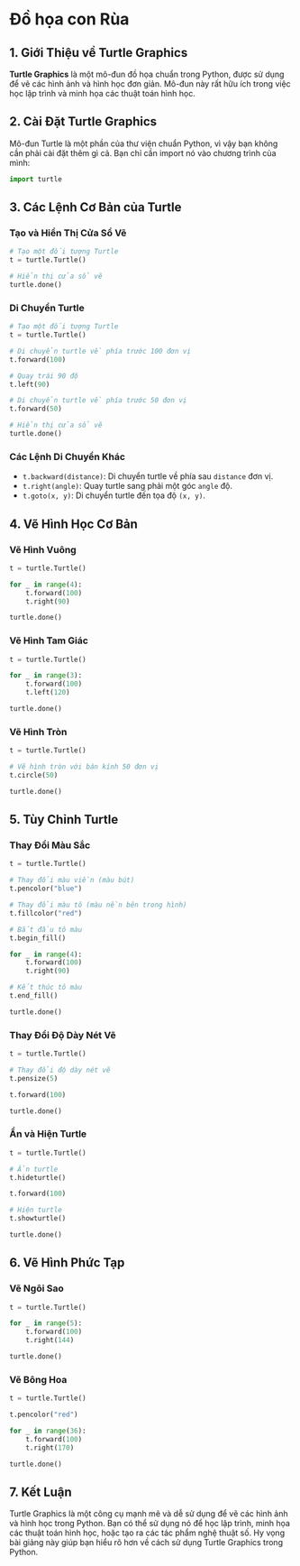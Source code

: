 # Đồ họa con Rùa

## 1. Giới Thiệu về Turtle Graphics

**Turtle Graphics** là một mô-đun đồ họa chuẩn trong Python, được sử dụng để vẽ các hình ảnh và hình học đơn giản. Mô-đun này rất hữu ích trong việc học lập trình và minh họa các thuật toán hình học.

## 2. Cài Đặt Turtle Graphics

Mô-đun Turtle là một phần của thư viện chuẩn Python, vì vậy bạn không cần phải cài đặt thêm gì cả. Bạn chỉ cần import nó vào chương trình của mình:

```python
import turtle
```

## 3. Các Lệnh Cơ Bản của Turtle

### Tạo và Hiển Thị Cửa Sổ Vẽ

```python
# Tạo một đối tượng Turtle
t = turtle.Turtle()

# Hiển thị cửa sổ vẽ
turtle.done()
```

### Di Chuyển Turtle

```python
# Tạo một đối tượng Turtle
t = turtle.Turtle()

# Di chuyển turtle về phía trước 100 đơn vị
t.forward(100)

# Quay trái 90 độ
t.left(90)

# Di chuyển turtle về phía trước 50 đơn vị
t.forward(50)

# Hiển thị cửa sổ vẽ
turtle.done()
```

### Các Lệnh Di Chuyển Khác

- `t.backward(distance)`: Di chuyển turtle về phía sau `distance` đơn vị.
- `t.right(angle)`: Quay turtle sang phải một góc `angle` độ.
- `t.goto(x, y)`: Di chuyển turtle đến tọa độ `(x, y)`.

## 4. Vẽ Hình Học Cơ Bản

### Vẽ Hình Vuông

```python
t = turtle.Turtle()

for _ in range(4):
    t.forward(100)
    t.right(90)

turtle.done()
```

### Vẽ Hình Tam Giác

```python
t = turtle.Turtle()

for _ in range(3):
    t.forward(100)
    t.left(120)

turtle.done()
```

### Vẽ Hình Tròn

```python
t = turtle.Turtle()

# Vẽ hình tròn với bán kính 50 đơn vị
t.circle(50)

turtle.done()
```

## 5. Tùy Chỉnh Turtle

### Thay Đổi Màu Sắc

```python
t = turtle.Turtle()

# Thay đổi màu viền (màu bút)
t.pencolor("blue")

# Thay đổi màu tô (màu nền bên trong hình)
t.fillcolor("red")

# Bắt đầu tô màu
t.begin_fill()

for _ in range(4):
    t.forward(100)
    t.right(90)

# Kết thúc tô màu
t.end_fill()

turtle.done()
```

### Thay Đổi Độ Dày Nét Vẽ

```python
t = turtle.Turtle()

# Thay đổi độ dày nét vẽ
t.pensize(5)

t.forward(100)

turtle.done()
```

### Ẩn và Hiện Turtle

```python
t = turtle.Turtle()

# Ẩn turtle
t.hideturtle()

t.forward(100)

# Hiện turtle
t.showturtle()

turtle.done()
```

## 6. Vẽ Hình Phức Tạp

### Vẽ Ngôi Sao

```python
t = turtle.Turtle()

for _ in range(5):
    t.forward(100)
    t.right(144)

turtle.done()
```

### Vẽ Bông Hoa

```python
t = turtle.Turtle()

t.pencolor("red")

for _ in range(36):
    t.forward(100)
    t.right(170)

turtle.done()
```

## 7. Kết Luận

Turtle Graphics là một công cụ mạnh mẽ và dễ sử dụng để vẽ các hình ảnh và hình học trong Python. Bạn có thể sử dụng nó để học lập trình, minh họa các thuật toán hình học, hoặc tạo ra các tác phẩm nghệ thuật số. Hy vọng bài giảng này giúp bạn hiểu rõ hơn về cách sử dụng Turtle Graphics trong Python.